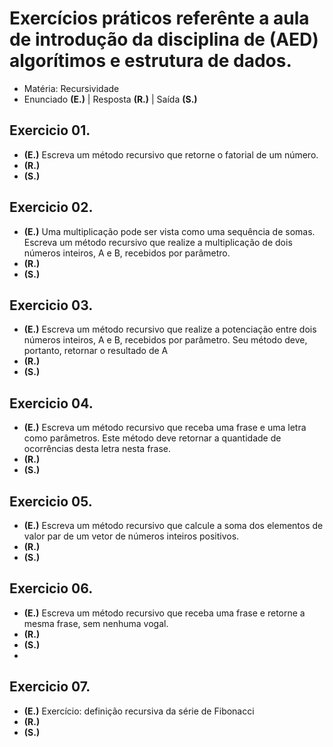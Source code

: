 # Exercícios práticos referênte a aula de introdução da disciplina de (AED) algorítimos e estrutura de dados.

- Matéria: Recursividade
- Enunciado **(E.)** | Resposta **(R.)** | Saída **(S.)**

## Exercicio 01.
- **(E.)** Escreva um método recursivo que retorne o fatorial de um número.
- **(R.)**
- **(S.)** 

## Exercicio 02.
- **(E.)** Uma multiplicação pode ser vista como uma sequência de somas. Escreva um método recursivo que realize a multiplicação de dois números inteiros, A e B, recebidos por parâmetro.
- **(R.)** 
- **(S.)** 

## Exercicio 03.
- **(E.)** Escreva um método recursivo que realize a potenciação entre dois números inteiros, A e B, recebidos por parâmetro. Seu método deve, portanto, retornar o resultado de A
- **(R.)** 
- **(S.)** 

## Exercicio 04.
- **(E.)** Escreva um método recursivo que receba uma frase e uma letra como parâmetros. Este método deve retornar a quantidade de ocorrências desta letra nesta frase.
- **(R.)** 
- **(S.)** 

## Exercicio 05.
- **(E.)** Escreva um método recursivo que calcule a soma dos elementos de valor par de um vetor de números inteiros positivos.
- **(R.)** 
- **(S.)** 

## Exercicio 06.
- **(E.)** Escreva um método recursivo que receba uma frase e retorne a mesma frase, sem nenhuma vogal.
- **(R.)** 
- **(S.)** 
- 
## Exercicio 07.
- **(E.)** Exercício: definição recursiva da série de Fibonacci
- **(R.)** 
- **(S.)** 
